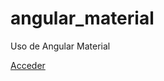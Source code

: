 # angular_material
Uso de Angular Material

<a href="https://angularmaterialyei.netlify.app/">Acceder</a>
